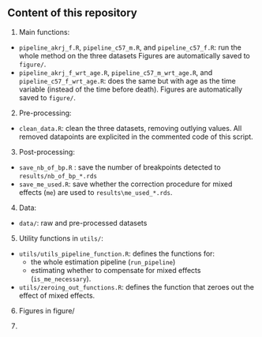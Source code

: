 ## Content of this repository

1. Main functions:
  - `pipeline_akrj_f.R`, `pipeline_c57_m.R`, and `pipeline_c57_f.R`: run the whole method on the three datasets
Figures are automatically saved to `figure/`.
  - `pipeline_akrj_f_wrt_age.R`, `pipeline_c57_m_wrt_age.R`, and `pipeline_c57_f_wrt_age.R`: does the same but with age as the time variable (instead of the time before death).
Figures are automatically saved to `figure/`.

2. Pre-processing:
  - `clean_data.R`: clean the three datasets, removing outlying values. All removed datapoints are explicited in the commented code of this script.

3. Post-processing:
  - `save_nb_of_bp.R` : save the number of breakpoints detected to `results/nb_of_bp_*.rds`
  - `save_me_used.R`: save whether the correction procedure for mixed effects (`me`) are used to `results\me_used_*.rds`.

4. Data:
  - `data/`: raw and pre-processed datasets

5. Utility functions in `utils/`:
  - `utils/utils_pipeline_function.R`: defines the functions for:
    - the whole estimation pipeline (`run_pipeline`) 
    - estimating whether to compensate for mixed effects (`is_me_necessary`).
  - `utils/zeroing_out_functions.R`: defines the function that zeroes out the effect of mixed effects.

6. Figures in figure/

7. 

